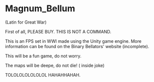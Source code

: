 Magnum_Bellum
=============
(Latin for Great War)

First of all, PLEASE BUY. THIS IS NOT A COMMAND.

This is an FPS set in WWI made using the Unity game engine. More information can be found on the Binary Bellators' website (incomplete).

This will be a fun game, do not worry.

The maps will be deepe, do not die! ( inside joke)


TOLOLOLOLOLOLOL HAHAHHAHAH.
